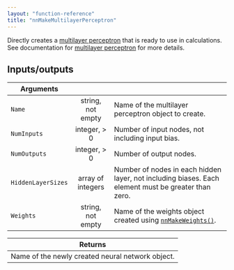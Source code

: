 ```yaml
---
layout: "function-reference"
title: "nnMakeMultilayerPerceptron"
---
```


Directly creates a [multilayer perceptron](MultilayerPerceptron.html) that is ready to use in calculations. See documentation for [multilayer perceptron](MultilayerPerceptron.html) for more details.

## Inputs/outputs

| Arguments   | | |
|-|:-:|---|
| `Name`  | string, not empty  | Name of the multilayer perceptron object to create.  |
| `NumInputs`  | integer, &gt; 0  | Number of input nodes, not including input bias.  |
| `NumOutputs`  | integer, &gt; 0  | Number of output nodes.  |
| `HiddenLayerSizes`  | array of integers  | Number of nodes in each hidden layer, not including biases. Each element must be greater than zero.  |
| `Weights`  | string, not empty  | Name of the weights object created using [`nnMakeWeights()`](nnMakeWeights.html).  |

| Returns   |
|-----------|
| Name of the newly created neural network object. |

